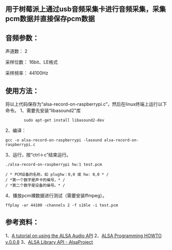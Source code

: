 ## 用于树莓派上通过usb音频采集卡进行音频采集，采集pcm数据并直接保存pcm数据
  

## 音频参数：
声道数：		2
  
采样位数：	16bit、LE格式

采样频率：	44100Hz


## 使用方法：
将以上代码保存为“alsa-record-on-raspberrypi.c”，然后在linux终端上运行以下命令。
1、需要先安装“libasound2”库
```linux
		sudo apt-get install libasound2-dev
```
2、编译：
```linux
gcc -o alsa-record-on-raspberrypi -lasound alsa-record-on-raspberrypi.c
```
3、运行，按“ctrl＋c”结束运行。
```linux
./alsa-record-on-raspberrypi hw:1 test.pcm
```
	/ * PCM设备的名称，如 plughw：0,0 或 hw: 0,0 * / 
    / *第一个数字是声卡的编号，* / 
    / *第二个数字是设备的编号。* / 
4、播放pcm裸数据进行测试（需要安装ffmpeg）。
```linux
ffplay -ar 44100 -channels 2 -f s16le -i test.pcm
```

## 参考资料：
1、[A tutorial on using the ALSA Audio API](http://users.suse.com/~mana/alsa090_howto.html)
2、[ALSA Programming HOWTO v.0.0.8](http://users.suse.com/~mana/alsa090_howto.html)
3、[ALSA Library API - AlsaProject](https://www.alsa-project.org/wiki/ALSA_Library_API)